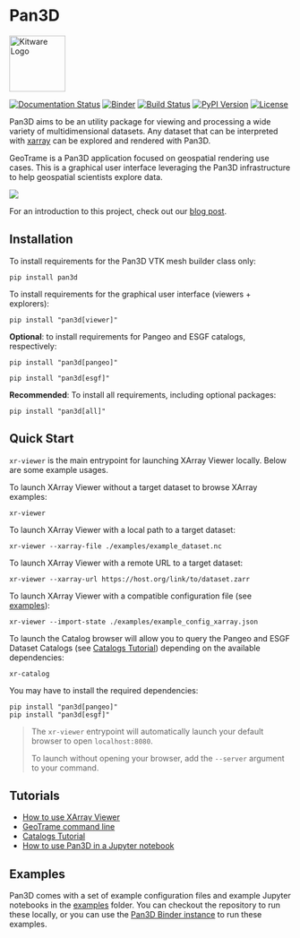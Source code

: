 # Pan3D

<img style="display: inline-block;" src="images/kitware.svg" alt="Kitware Logo" href="https://kitware.com" width="100">

[![Documentation Status][docs-image]][docs-link]
[![Binder][binder-image]][binder-link]
[![Build Status][GHAction-image]][GHAction-link]
[![PyPI Version][pypi-v-image]][pypi-v-link]
[![License][apache-license-image]][license-link]

Pan3D aims to be an utility package for viewing and processing a wide variety of multidimensional datasets. Any dataset that can be interpreted with [xarray][xarray-link] can be explored and rendered with Pan3D.

GeoTrame is a Pan3D application focused on geospatial rendering use cases. This is a graphical user interface leveraging the Pan3D infrastructure to help geospatial scientists explore data.

![](images/0.png)

For an introduction to this project, check out our [blog post][blog-post-link].


## Installation

To install requirements for the Pan3D VTK mesh builder class only:

    pip install pan3d

To install requirements for the graphical user interface (viewers + explorers):

    pip install "pan3d[viewer]"

**Optional**: to install requirements for Pangeo and ESGF catalogs, respectively:

    pip install "pan3d[pangeo]"

    pip install "pan3d[esgf]"

**Recommended**: To install all requirements, including optional packages:

    pip install "pan3d[all]"

## Quick Start

`xr-viewer` is the main entrypoint for launching XArray Viewer locally. Below are some example usages.

To launch XArray Viewer without a target dataset to browse XArray examples:

    xr-viewer

To launch XArray Viewer with a local path to a target dataset:

    xr-viewer --xarray-file ./examples/example_dataset.nc

To launch XArray Viewer with a remote URL to a target dataset:

    xr-viewer --xarray-url https://host.org/link/to/dataset.zarr

To launch XArray Viewer with a compatible configuration file (see [examples][examples-link]):

    xr-viewer --import-state ./examples/example_config_xarray.json

To launch the Catalog browser will allow you to query the Pangeo and ESGF Dataset Catalogs (see [Catalogs Tutorial](tutorials/catalogs.md)) depending on the available dependencies:

    xr-catalog

You may have to install the required dependencies:

    pip install "pan3d[pangeo]"
    pip install "pan3d[esgf]"


> The `xr-viewer` entrypoint will automatically launch your default browser to open `localhost:8080`.
>
> To launch without opening your browser, add the `--server` argument to your command.


## Tutorials

- [How to use XArray Viewer](tutorials/dataset_viewer.md)
- [GeoTrame command line](tutorials/command_line.md)
- [Catalogs Tutorial](tutorials/catalogs.md)
- [How to use Pan3D in a Jupyter notebook](tutorials/jupyter_notebook.md)

## Examples

Pan3D comes with a set of example configuration files and example Jupyter notebooks in the [examples][examples-link] folder. You can checkout the repository to run these locally, or you can use the [Pan3D Binder instance][binder-link] to run these examples.


<!-- Links -->
[docs-image]: https://readthedocs.org/projects/pan3d/badge/?version=latest
[docs-link]: https://pan3d.readthedocs.io/en/latest
[binder-image]: https://mybinder.org/badge_logo.svg
[binder-link]: https://mybinder.org/v2/gh/Kitware/pan3d/main?labpath=examples%2Fjupyter
[GHAction-image]: https://github.com/Kitware/pan3d/workflows/Test/badge.svg
[GHAction-link]: https://github.com/Kitware/pan3d/actions?query=event%3Apush+branch%3Amain
[pypi-v-image]: https://img.shields.io/pypi/v/pan3d.svg
[pypi-v-link]: https://pypi.org/project/pan3d/
[apache-license-image]: https://img.shields.io/badge/license-Apache%202-blue.svg
[license-link]: https://raw.githubusercontent.com/Kitware/pan3d/main/LICENSE
[xarray-link]: https://docs.xarray.dev/en/stable/user-guide/io.html
[blog-post-link]: https://www.kitware.com/kitware-introduces-pan3d-a-collaborative-interoperable-visualization-tool/
[examples-link]: https://github.com/Kitware/pan3d/tree/main/examples
